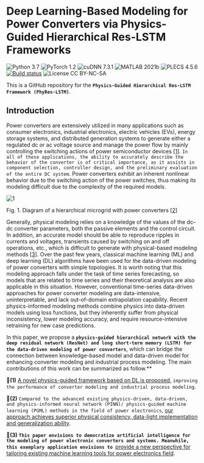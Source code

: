 # Deep Learning-Based Modeling for Power Converters via Physics-Guided Hierarchical Res-LSTM Frameworks
![Python 3.7](https://img.shields.io/badge/python-3.7-green.svg?style=plastic)
![PyTorch 1.2](https://img.shields.io/badge/PyTorch%20-%23EE4C2C.svg?style=plastic)
![cuDNN 7.3.1](https://img.shields.io/badge/cudnn-11.3.1-green.svg?style=plastic)
![MATLAB 2021b](https://img.shields.io/badge/MATLAB-2024a-blue.svg?style=plastic)
![PLECS 4.5.6](https://img.shields.io/badge/PLECS-4.5.6-green.svg?style=plastic)
[![Build status](https://ci.appveyor.com/api/projects/status/8msiklxfbhlnsmxp/branch/master?svg=true)](https://ci.appveyor.com/project/TadasBaltrusaitis/openface/branch/master)
![License CC BY-NC-SA](https://img.shields.io/badge/license-CC_BY--NC--SA--green.svg?style=plastic)

This is a GitHub repository for the **`Physics-Guided Hierarchical Res-LSTM Framework (PhyRes-LSTM)`**.

## Introduction 

Power converters are extensively utilized in many applications such as consumer electronics, industrial electronics, electric vehicles (EVs), energy storage systems, and distributed generation systems to generate either a regulated dc or ac voltage source and manage the power flow by mainly controlling the switching actions of power semiconductor devices [[1]](https://ieeexplore.ieee.org/document/9351620). `In all of these applications, the ability to accurately describe the behavior of the converter is of critical importance, as it assists in component selection, controller design, and the preliminary evaluation of the entire DC system`.  Power converters exhibit an inherent nonlinear behavior due to the switching action of the power switches, thus making its modeling difficult due to the complexity of the required models.

![1](https://github.com/user-attachments/assets/48175392-9e72-47fa-a75d-5fe416eeffe5)

Fig. 1. Diagram of a hierarchical microgrid with power converters [[2]](https://ieeexplore.ieee.org/document/9525187)

Generally, physical modeling relies on a knowledge of the values of the dc–dc converter parameters, both the passive elements and the control circuit. In addition, an accurate model should be able to reproduce ripples in currents and voltages, transients caused by switching on and off operations, etc., which is difficult to generate with physical-based modeling methods [[3]](https://ieeexplore.ieee.org/document/9492829). Over the past few years, classical machine learning (ML) and deep learning (DL) algorithms have been used for the data-driven modeling of power converters with simple topologies. It is worth noting that this modeling approach falls under the task of time series forecasting, so models that are related to time series and their theoretical analysis are also applicable in this situation. However, conventional time-series data-driven approaches for power converter modeling are data-intensive, uninterpretable, and lack out-of-domain extrapolation capability. Recent physics-informed modeling methods combine physics into data-driven models using loss functions, but they inherently suffer from physical inconsistency, lower modeling accuracy, and require resource-intensive retraining for new case predictions. 

In this paper, we propose a **`physics-guided hierarchical network with the deep residual network (ResNet) and long short-term memory (LSTM) for the data-driven modeling of power converters`**, which can bridge the connection between knowledge-based model and data-driven model for enhancing converter modeling and industrial process modeling. The main contributions of this work can be summarized as follow.**

:triangular_flag_on_post:**(1)**  [A novel physics-guided framework based on DL is proposed](https://github.com/sub-p/PGRL), `improving the performance of converter modeling and industrial process modeling`.

:triangular_flag_on_post:**(2)** `Compared to the advanced existing physics-driven, data-driven, and physics-informed neural network (PINN)/ physics-guided machine learning (PGML) methods in the field of power electronics`, [our approach achieves superior physical consistency, data-light implementation and generalization ability](https://github.com/sub-p/PGRL).

:triangular_flag_on_post:**(3)** **`This paper envisions to democratize artificial intelligence for the modeling of power electronic converters and systems. Meanwhile, this exemplary application envisions to `**[provide a new perspective for tailoring existing machine learning tools for power electronics field](https://github.com/sub-p/PGRL).





